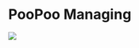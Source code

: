 # PooPoo Managing



<img src = "https://user-images.githubusercontent.com/88773219/187496268-036265e8-9c71-4606-9d28-d8f5b19bf089.png"></img>

<br>

